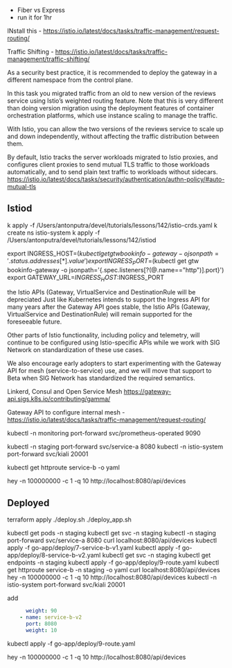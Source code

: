 - Fiber vs Express
- run it for 1hr





INstall this - https://istio.io/latest/docs/tasks/traffic-management/request-routing/

Traffic Shifting - https://istio.io/latest/docs/tasks/traffic-management/traffic-shifting/

As a security best practice, it is recommended to deploy the gateway in a different namespace from the control plane.


In this task you migrated traffic from an old to new version of the reviews service using Istio’s weighted routing feature. Note that this is very different than doing version migration using the deployment features of container orchestration platforms, which use instance scaling to manage the traffic.

With Istio, you can allow the two versions of the reviews service to scale up and down independently, without affecting the traffic distribution between them.

By default, Istio tracks the server workloads migrated to Istio proxies, and configures client proxies to send mutual TLS traffic to those workloads automatically, and to send plain text traffic to workloads without sidecars.
https://istio.io/latest/docs/tasks/security/authentication/authn-policy/#auto-mutual-tls















## Istiod
k apply -f /Users/antonputra/devel/tutorials/lessons/142/istio-crds.yaml
k create ns istio-system
k apply -f /Users/antonputra/devel/tutorials/lessons/142/istiod

export INGRESS_HOST=$(kubectl get gtw bookinfo-gateway -o jsonpath='{.status.addresses[*].value}')
export INGRESS_PORT=$(kubectl get gtw bookinfo-gateway -o jsonpath='{.spec.listeners[?(@.name=="http")].port}')
export GATEWAY_URL=$INGRESS_HOST:$INGRESS_PORT

 the Istio APIs (Gateway, VirtualService and DestinationRule will be depreciated
 Just like Kubernetes intends to support the Ingress API for many years after the Gateway API goes stable, the Istio APIs (Gateway, VirtualService and DestinationRule) will remain supported for the foreseeable future.


 Other parts of Istio functionality, including policy and telemetry, will continue to be configured using Istio-specific APIs while we work with SIG Network on standardization of these use cases.

  We also encourage early adopters to start experimenting with the Gateway API for mesh (service-to-service) use, and we will move that support to Beta when SIG Network has standardized the required semantics.


  Linkerd, Consul and Open Service Mesh
  https://gateway-api.sigs.k8s.io/contributing/gamma/


  Gateway API to configure internal mesh - https://istio.io/latest/docs/tasks/traffic-management/request-routing/












kubectl -n monitoring port-forward svc/prometheus-operated 9090

kubectl -n staging port-forward svc/service-a 8080
kubectl -n istio-system port-forward svc/kiali 20001

kubectl get httproute service-b -o yaml

hey -n 100000000 -c 1 -q 10 http://localhost:8080/api/devices









## Deployed
terraform apply
./deploy.sh
./deploy_app.sh

kubectl get pods -n staging
kubectl get svc -n staging
kubectl -n staging port-forward svc/service-a 8080
curl localhost:8080/api/devices
kubectl apply -f go-app/deploy/7-service-b-v1.yaml
kubectl apply -f go-app/deploy/8-service-b-v2.yaml
kubectl get svc -n staging
kubectl get endpoints -n staging
kubectl apply -f go-app/deploy/9-route.yaml
kubectl get httproute service-b -n staging -o yaml
curl localhost:8080/api/devices
hey -n 100000000 -c 1 -q 10 http://localhost:8080/api/devices
kubectl -n istio-system port-forward svc/kiali 20001



add
```yaml
      weight: 90
    - name: service-b-v2
      port: 8080
      weight: 10
```

kubectl apply -f go-app/deploy/9-route.yaml



hey -n 100000000 -c 1 -q 10 http://localhost:8080/api/devices